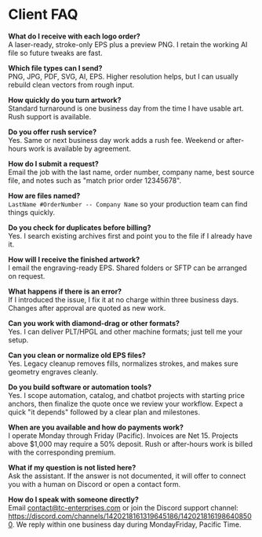 # Client FAQ

**What do I receive with each logo order?**  
A laser-ready, stroke-only EPS plus a preview PNG. I retain the working AI file so future tweaks are fast.

**Which file types can I send?**  
PNG, JPG, PDF, SVG, AI, EPS. Higher resolution helps, but I can usually rebuild clean vectors from rough input.

**How quickly do you turn artwork?**  
Standard turnaround is one business day from the time I have usable art. Rush support is available.

**Do you offer rush service?**  
Yes. Same or next business day work adds a rush fee. Weekend or after-hours work is available by agreement.

**How do I submit a request?**  
Email the job with the last name, order number, company name, best source file, and notes such as "match prior order 12345678".

**How are files named?**  
`LastName #OrderNumber -- Company Name` so your production team can find things quickly.

**Do you check for duplicates before billing?**  
Yes. I search existing archives first and point you to the file if I already have it.

**How will I receive the finished artwork?**  
I email the engraving-ready EPS. Shared folders or SFTP can be arranged on request.

**What happens if there is an error?**  
If I introduced the issue, I fix it at no charge within three business days. Changes after approval are quoted as new work.

**Can you work with diamond-drag or other formats?**  
Yes. I can deliver PLT/HPGL and other machine formats; just tell me your setup.

**Can you clean or normalize old EPS files?**  
Yes. Legacy cleanup removes fills, normalizes strokes, and makes sure geometry engraves cleanly.

**Do you build software or automation tools?**  
Yes. I scope automation, catalog, and chatbot projects with starting price anchors, then finalize the quote once we review your workflow. Expect a quick "it depends" followed by a clear plan and milestones.

**When are you available and how do payments work?**  
I operate Monday through Friday (Pacific). Invoices are Net 15. Projects above $1,000 may require a 50% deposit. Rush or after-hours work is billed with the corresponding premium.

**What if my question is not listed here?**  
Ask the assistant. If the answer is not documented, it will offer to connect you with a human on Discord or open a contact form.

**How do I speak with someone directly?**  
Email [contact@tc-enterprises.com](mailto:contact@tc-enterprises.com) or join the Discord support channel: https://discord.com/channels/1420218161319645186/1420218161986408500. We reply within one business day during MondayFriday, Pacific Time.

